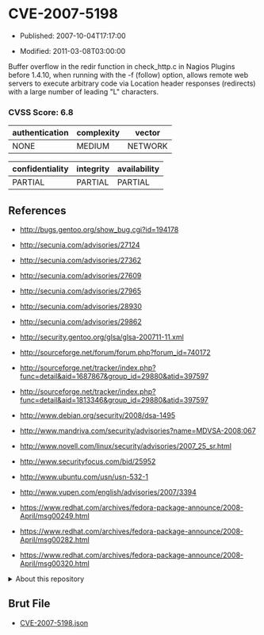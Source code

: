 # CVE-2007-5198

- Published: 2007-10-04T17:17:00

- Modified: 2011-03-08T03:00:00

Buffer overflow in the redir function in check_http.c in Nagios Plugins before 1.4.10, when running with the -f (follow) option, allows remote web servers to execute arbitrary code via Location header responses (redirects) with a large number of leading "L" characters.

### CVSS Score: **6.8**

| authentication | complexity | vector |
| --- | --- | --- |
| NONE | MEDIUM | NETWORK |

| confidentiality | integrity | availability |
| --- | --- | --- |
| PARTIAL | PARTIAL | PARTIAL |

## References

* http://bugs.gentoo.org/show_bug.cgi?id=194178

* http://secunia.com/advisories/27124

* http://secunia.com/advisories/27362

* http://secunia.com/advisories/27609

* http://secunia.com/advisories/27965

* http://secunia.com/advisories/28930

* http://secunia.com/advisories/29862

* http://security.gentoo.org/glsa/glsa-200711-11.xml

* http://sourceforge.net/forum/forum.php?forum_id=740172

* http://sourceforge.net/tracker/index.php?func=detail&aid=1687867&group_id=29880&atid=397597

* http://sourceforge.net/tracker/index.php?func=detail&aid=1813346&group_id=29880&atid=397597

* http://www.debian.org/security/2008/dsa-1495

* http://www.mandriva.com/security/advisories?name=MDVSA-2008:067

* http://www.novell.com/linux/security/advisories/2007_25_sr.html

* http://www.securityfocus.com/bid/25952

* http://www.ubuntu.com/usn/usn-532-1

* http://www.vupen.com/english/advisories/2007/3394

* https://www.redhat.com/archives/fedora-package-announce/2008-April/msg00249.html

* https://www.redhat.com/archives/fedora-package-announce/2008-April/msg00282.html

* https://www.redhat.com/archives/fedora-package-announce/2008-April/msg00320.html

<details>
<summary>About this repository</summary> 

  This repository is part of the project [Live Hack CVE](https://github.com/Live-Hack-CVE). Main website can be found [www.live-hack.org](https://www.live-hack.org) 
  
  Made by [Sn0wAlice](https://github.com/Sn0wAlice) for the people that care about security and need to have a feed of the latest CVEs. Hope you enjoy it, don't forget to star the repo and follow me on [Twitter](https://twitter.com/Sn0wAlice) and [Github](https://github.com/Sn0wAlice). And that is my [personnal website](https://www.alice-snow.me/)

  - [Home Page](https://github.com/Live-Hack-CVE)
  - [Framework](https://github.com/Live-Hack-CVE/cve-framework)
  - [CVE database](https://github.com/Live-Hack-CVE/full_database)
  - [Changelog](https://github.com/Live-Hack-CVE/Changelog)
</details>

## Brut File

* [CVE-2007-5198.json](https://raw.githubusercontent.com/Live-Hack-CVE/full_database/main/cves/2007/CVE-2007-5198.json)


